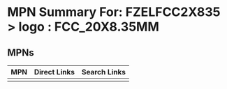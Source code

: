 



# MPN Summary For: FZELFCC2X835 > logo : FCC_20X8.35MM

## MPNs
  

|MPN|Direct Links|Search Links|
| :--- | :--- | :--- |
||||
